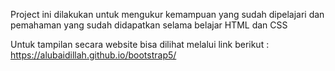 Project ini dilakukan untuk mengukur kemampuan yang sudah dipelajari dan pemahaman yang sudah didapatkan selama belajar HTML dan CSS

Untuk tampilan secara website bisa dilihat melalui link berikut :
https://alubaidillah.github.io/bootstrap5/
